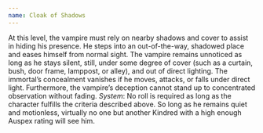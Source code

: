 ```yaml
---
name: Cloak of Shadows
---
```


At this level, the vampire must rely on nearby shadows and cover to assist in hiding his presence. He steps into an out-of-the-way, shadowed place and eases himself from normal sight. The vampire remains unnoticed as long as he stays silent, still, under some degree of cover (such as a curtain, bush, door frame, lamppost, or alley), and out of direct lighting. The immortal’s concealment vanishes if he moves, attacks, or falls under direct light. Furthermore, the vampire’s deception cannot stand up to concentrated observation without fading.
_System_: No roll is required as long as the character fulfills the criteria described above. So long as he remains quiet and motionless, virtually no one but another Kindred with a high enough Auspex rating will see him.